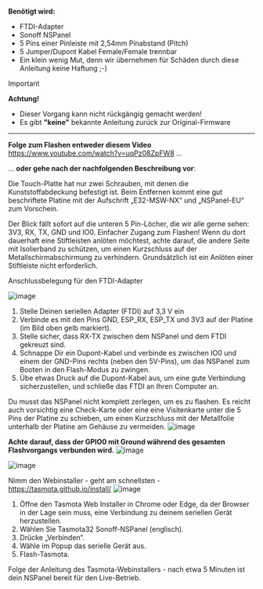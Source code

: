 <!-- TODO: Translate from German to Español -->

**Benötigt wird:**
* FTDI-Adapter
* Sonoff NSPanel
* 5 Pins einer Pinleiste mit 2,54mm Pinabstand (Pitch)
* 5 Jumper/Dupont Kabel Female/Female trennbar
* Ein klein wenig Mut, denn wir übernehmen für Schäden durch diese Anleitung keine Haftung ;-)

> [!IMPORTANT]  
> **Achtung!**  
> * Dieser Vorgang kann nicht rückgängig gemacht werden!  
> * Es gibt **"keine"** bekannte Anleitung zurück zur Original-Firmware  

***


**Folge zum Flashen entweder diesem Video** https://www.youtube.com/watch?v=uqPz08ZpFW8 ...

... **oder gehe nach der nachfolgenden Beschreibung vor**:

Die Touch-Platte hat nur zwei Schrauben, mit denen die Kunststoffabdeckung befestigt ist. Beim Entfernen kommt eine gut beschriftete Platine mit der Aufschrift „E32-MSW-NX“ und „NSPanel-EU“ zum Vorschein.

Der Blick fällt sofort auf die unteren 5 Pin-Löcher, die wir alle gerne sehen: 3V3, RX, TX, GND und IO0. Einfacher Zugang zum Flashen! Wenn du dort dauerhaft eine Stiftleisten anlöten möchtest, achte darauf, die andere Seite mit Isolierband zu schützen, um einen Kurzschluss auf der Metallschirmabschirmung zu verhindern. Grundsätzlich ist ein Anlöten einer Stiftleiste nicht erforderlich.

Anschlussbelegung für den FTDI-Adapter

![image](https://github.com/ticaki/ioBroker.nspanel-lovelace-ui/assets/102996011/22e56bf6-b35d-4d11-9054-d1e2593954a5)

1) Stelle Deinen seriellen Adapter (FTDI) auf 3,3 V ein
2) Verbinde es mit den Pins GND, ESP_RX, ESP_TX und 3V3 auf der Platine (im Bild oben gelb markiert).
3) Stelle sicher, dass RX-TX zwischen dem NSPanel und dem FTDI gekreuzt sind.
4) Schnappe Dir ein Dupont-Kabel und verbinde es zwischen IO0 und einem der GND-Pins rechts (neben den 5V-Pins), um das NSPanel zum Booten in den Flash-Modus zu zwingen.
5) Übe etwas Druck auf die Dupont-Kabel aus, um eine gute Verbindung sicherzustellen, und schließe das FTDI an Ihren Computer an.

Du musst das NSPanel nicht komplett zerlegen, um es zu flashen. Es reicht auch vorsichtig eine Check-Karte oder eine eine Visitenkarte unter die 5 Pins der Platine zu schieben, um einen Kurzschluss mit der Metallfolie unterhalb der Platine am Gehäuse zu vermeiden.
![image](https://github.com/ticaki/ioBroker.nspanel-lovelace-ui/assets/102996011/810b67e0-0d01-4210-8059-5a712d2a49ac)

**Achte darauf, dass der GPIO0 mit Ground während des gesamten Flashvorgangs verbunden wird.**
![image](https://github.com/ticaki/ioBroker.nspanel-lovelace-ui/assets/102996011/8dcc0832-3663-4f26-b1a2-3b4613cec36d)

![image](https://github.com/ticaki/ioBroker.nspanel-lovelace-ui/assets/102996011/729f2d33-a46e-48d8-b38f-480f994bf24a)

Nimm den Webinstaller - geht am schnellsten - https://tasmota.github.io/install/
![image](https://github.com/ticaki/ioBroker.nspanel-lovelace-ui/assets/102996011/87420a15-9080-416a-93d2-643febad9c23)

1) Öffne den Tasmota Web Installer in Chrome oder Edge, da der Browser in der Lage sein muss, eine Verbindung zu deinem seriellen Gerät herzustellen.
2) Wählen Sie Tasmota32 Sonoff-NSPanel (englisch).
3) Drücke „Verbinden“.
4) Wähle im Popup das ​​serielle Gerät aus.
5) Flash-Tasmota.

Folge der Anleitung des Tasmota-Webinstallers - nach etwa 5 Minuten ist dein NSPanel bereit für den Live-Betrieb.